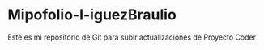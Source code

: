 # Mipofolio-I-iguezBraulio
Este es mi repositorio de Git para subir actualizaciones de Proyecto Coder
